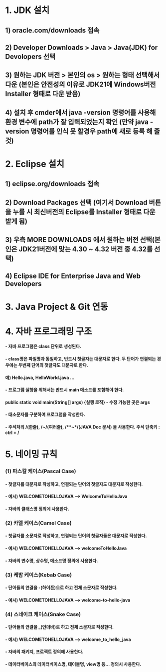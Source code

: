 # 1. JDK 설치
## 1) oracle.com/downloads 접속
## 2) Developer Downloads > Java > Java(JDK) for Devolopers 선택
## 3) 원하는 JDK 버전 > 본인의 os > 원하는 형태 선택해서 다운 (본인은 안전성의 이유로 JDK21에 Windows버전 Installer 형태로 다운 받음)
## 4) 설치 후 cmder에서 java -version 명령어를 사용해 환경 변수에 path가 잘 입력되었는지 확인 (만약 java -version 명령어를 인식 못 할경우 path에 새로 등록 해 줄 것)

# 2. Eclipse 설치
## 1) eclipse.org/downloads 접속
## 2) Download Packages 선택 (여기서 Download 버튼을 누를 시 최신버전의 Eclipse를 Installer 형태로 다운 받게 됨)
## 3) 우측 MORE DOWNLOADS 에서 원하는 버전 선택(본인은 JDK21버전에 맞는 4.30 ~ 4.32 버전 중 4.32를 선택)
## 4) Eclipse IDE for Enterprise Java and Web Developers

# 3. Java Project & Git 연동

# 4. 자바 프로그래밍 구조
#### - 자바 프로그램은 class 단위로 생성된다.
#### - class명은 파일명과 동일하고, 반드시 첫글자는 대문자로 한다. 두 단어가 연결되는 경우에는 두번째 단어의 첫글자도 대문자로 한다.
####   예) Hello.java, HelloWorld.java ...
#### - 프로그램 실행을 위해서는 반드시 main 메소드를 포함해야 한다.
####   public static void main(String[] args) {실행 로직} - 수정 가능한 곳은 args
#### - 대소문자를 구분하여 프로그램을 작성한다.
#### - 주석처리 /(한줄), /*~*/(여러줄), /**~*/(JAVA Doc 문서) 을 사용한다. 주석 단축키 : ctrl + /

# 5. 네이밍 규칙
### (1) 파스칼 케이스(Pascal Case)
#### - 첫글자를 대문자로 작성하고, 연결되는 단어의 첫글자도 대문자로 작성한다.
#### - 예시) WELCOMETOHELLOJAVA --> WelcomeToHelloJava
#### - 자바의 클래스명 정의에 사용한다.

### (2) 카멜 케이스(Camel Case)
#### - 첫글자를 소문자로 작성하고, 연결되는 단어의 첫글자들은 대문자로 작성한다.
#### - 예시) WELCOMETOHELLOJAVA --> welcomeToHelloJava
#### - 자바의 변수명, 상수명, 메소드명 정의에 사용한다.

### (3) 케밥 케이스(Kebab Case)
#### - 단어들의 연결을 -(하이픈)으로 하고 전체 소문자로 작성한다.
#### - 예시) WELCOMETOHELLOJAVA --> welcome-to-hello-java

### (4) 스네이크 케이스(Snake Case)
#### - 단어들의 연결을 _(언더바)로 하고 전체 소문자로 작성한다.
#### - 예시) WELCOMETOHELLOJAVA --> welcome_to_hello_java
#### - 자바의 패키지, 프로젝트 정의에 사용한다. 
#### - 데이터베이스의 데이터베이스명, 테이블명, view명 등... 정의시 사용한다. 


